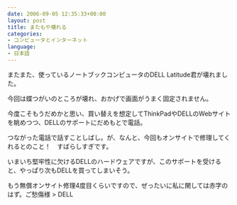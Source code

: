 ```yaml
---
date: 2006-09-05 12:35:33+00:00
layout: post
title: またもや壊れる
categories:
- コンピュータとインターネット
language:
- 日本語
---
```


またまた、使っているノートブックコンピュータのDELL Latitude君が壊れました。

今回は蝶つがいのところが壊れ、おかげで画面がうまく固定されません。

今度こそもうだめかと思い、買い替えを想定してThinkPadやDELLのWebサイトを眺めつつ、DELLのサポートにだめもとで電話。

つながった電話で話すことしばし。が、なんと、今回もオンサイトで修理してくれるとのこと！　すばらしすぎです。

いまいち堅牢性に欠けるDELLのハードウェアですが、このサポートを受けると、やっぱり次もDELLを買ってしまいそう。

もう無償オンサイト修理4度目くらいですので、ぜったいに私に関しては赤字のはず。ご愁傷様 > DELL
